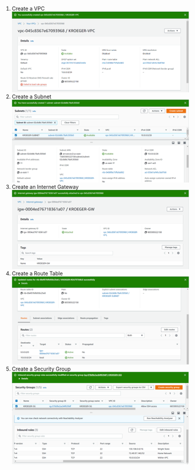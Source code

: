 1. Create a VPC
![The birth of a digital child](images/Project2_VPC.png)
2. Create a Subnet
![Filling it up with dangerous ideas](images/Project2_SUBNET.png)
3. Create an Internet Gateway
![Giving it access to the wild west](images/Project2_GW.png)
4. Create a Route Table
![Showing it the path to enlightenment](images/Project2_ROUTETABLE.png)
5. Create a Security Group
![Setting boundaries now that it has become radicalized](images/Project2_SG.png)
